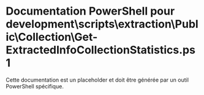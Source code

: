 # Documentation PowerShell pour development\scripts\extraction\Public\Collection\Get-ExtractedInfoCollectionStatistics.ps1

Cette documentation est un placeholder et doit être générée par un outil PowerShell spécifique.
